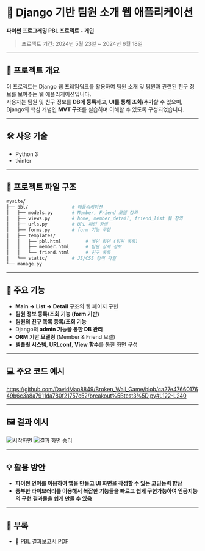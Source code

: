 
# 📖 Django 기반 팀원 소개 웹 애플리케이션

**파이썬 프로그래밍 PBL 프로젝트 - 개인**  
> 프로젝트 기간: 2024년 5월 23일 ~ 2024년 6월 18일

---

## 📌 프로젝트 개요

이 프로젝트는 Django 웹 프레임워크를 활용하여 팀원 소개 및 팀원과 관련된 친구 정보를 보여주는 웹 애플리케이션입니다. <br /> 
사용자는 팀원 및 친구 정보를 **DB에 등록**하고, **UI를 통해 조회/추가**할 수 있으며, Django의 핵심 개념인 **MVT 구조**를 실습하며 이해할 수 있도록 구성되었습니다.

---

## 🛠️ 사용 기술

- Python 3
- tkinter

---

## 🧱 프로젝트 파일 구조

```bash
mysite/
├── pbl/                # 애플리케이션
│   ├── models.py       # Member, Friend 모델 정의
│   ├── views.py        # home, member_detail, friend_list 뷰 정의
│   ├── urls.py         # URL 패턴 정의
│   ├── forms.py        # form 기능 구현
│   ├── templates/
│   │   ├── pbl.html         # 메인 화면 (팀원 목록)
│   │   ├── member.html      # 팀원 상세 정보
│   │   └── friend.html      # 친구 목록
│   └── static/         # JS/CSS 정적 파일
└── manage.py
```

---

## 🧠 주요 기능
- **Main → List → Detail** 구조의 웹 페이지 구현
- **팀원 정보 등록/조회 기능 (form 기반)**
- **팀원의 친구 목록 등록/조회 기능**
- Django의 **admin 기능을 통한 DB 관리**
- **ORM 기반 모델링** (Member & Friend 모델)
- **템플릿 시스템**, **URLconf**, **View 함수**를 통한 화면 구성

---

## 💻 주요 코드 예시

https://github.com/DavidMao8849/Broken_Wall_Game/blob/ca27e4766017649b6c3a8a7911da780f21757c52/breakout%5Btest3%5D.py#L122-L240

---

## 🖼 결과 예시

![시작화면](https://github.com/user-attachments/assets/275f650c-f3e1-48a9-9272-49689506b687)
![결과 화면 승리](https://github.com/user-attachments/assets/4384942d-93ac-4f94-b2fc-fb1cb78494fa)


---

## 💡 활용 방안

- **파이썬 언어를 이용하여 앱을 만들고 UI 화면을 작성할 수 있는 코딩능력 향상**
- **풍부한 라이브러리를 이용해서 복잡한 기능들을 빠르고 쉽게 구현가능하여 인공지능의 구현 결과물을 쉽게 만들 수 있음**

---

## 📎 부록

- 📄 [PBL 결과보고서 PDF](docs/파이썬프로그래밍_1-13주차_PBL_결과보고서(이은우))
